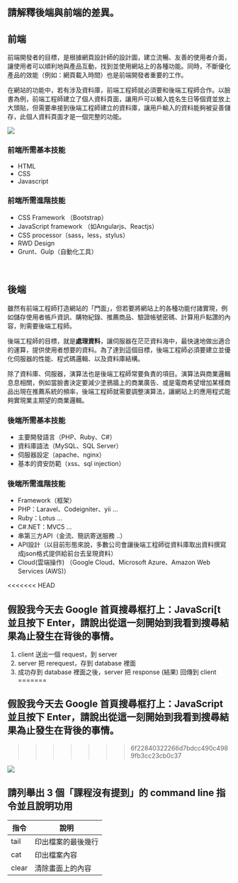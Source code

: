 ## 請解釋後端與前端的差異。

## 前端
前端開發者的目標，是根據網頁設計師的設計圖，建立流暢、友善的使用者介面，讓使用者可以順利地與產品互動，找到並使用網站上的各種功能。同時，不斷優化產品的效能（例如：網頁載入時間）也是前端開發者重要的工作。

在網站的功能中，若有涉及資料庫，前端工程師就必須要和後端工程師合作。以臉書為例，前端工程師建立了個人資料頁面，讓用戶可以輸入姓名生日等個資並放上大頭貼，但需要串接到後端工程師建立的資料庫，讓用戶輸入的資料能夠被妥善儲存，此個人資料頁面才是一個完整的功能。

![](https://i.imgur.com/PUlOHFd.png)
<br>

### 前端所需基本技能
- HTML
- CSS
- Javascript

### 前端所需進階技能
- CSS Framework （Bootstrap）
- JavaScript framework （如Angularjs、Reactjs）
- CSS processor（sass，less，stylus）
- RWD Design
- Grunt、Gulp（自動化工具）
<br>

## 後端
雖然有前端工程師打造網站的「門面」，但若要將網站上的各種功能付諸實現，例如儲存使用者帳戶資訊、購物紀錄、推薦商品、驗證帳號密碼、計算用戶點讚的內容，則需要後端工程師。

後端工程師的目標，就是**處理資料**，讓伺服器在茫茫資料海中，最快速地做出適合的運算，提供使用者想要的資料。為了達到這個目標，後端工程師必須要建立並優化伺服器的性能、程式碼邏輯、以及資料庫結構。

除了資料庫、伺服器，演算法也是後端工程師常要負責的項目。演算法與商業邏輯息息相關，例如當臉書決定要減少塗鴉牆上的商業廣告、或是電商希望增加某樣商品出現在推薦系統的頻率，後端工程師就需要調整演算法，讓網站上的應用程式能夠實現業主期望的商業邏輯。

### 後端所需基本技能
- 主要開發語言（PHP、Ruby、C#）
- 資料庫語法（MySQL、SQL Server）
- 伺服器設定（apache、nginx）
- 基本的資安防範（xss、sql injection）

### 後端所需進階技能
- Framework（框架）
- PHP：Laravel、Codeigniter、yii …
- Ruby：Lotus …
- C#.NET：MVC5 …
- 串第三方API（金流、簡訊寄送服務 ..）
- API設計（以目前形態來說，多數公司會讓後端工程師從資料庫取出資料撰寫成json格式提供給前台去呈現資料）
- Cloud(雲端操作) （Google Cloud、Microsoft Azure、Amazon Web Services (AWS)）

<<<<<<< HEAD
## 假設我今天去 Google 首頁搜尋框打上：JavaScri[t 並且按下 Enter，請說出從這一刻開始到我看到搜尋結果為止發生在背後的事情。
1. client 送出一個 request，到 server
2. server 把 rerequest，存到 database 裡面
3. 成功存到 database 裡面之後，server 把 response (結果) 回傳到 client
=======
## 假設我今天去 Google 首頁搜尋框打上：JavaScript 並且按下 Enter，請說出從這一刻開始到我看到搜尋結果為止發生在背後的事情。
>>>>>>> 6f22840322266d7bdcc490c4989fb3cc23cb0c37

![](https://i.imgur.com/Ud5OELk.png)


## 請列舉出 3 個「課程沒有提到」的 command line 指令並且說明功用
| 指令    | 說明           |
| ---    | ---            |
| tail   | 印出檔案的最後幾行 |
| cat    | 印出檔案內容     |
| clear  | 清除畫面上的內容 |